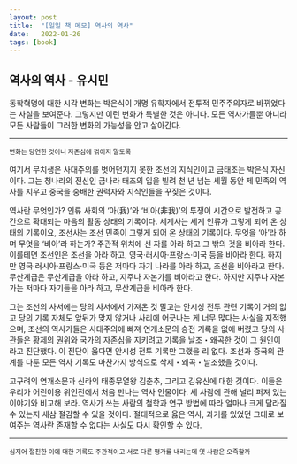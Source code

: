 ```yaml
---
layout: post
title:  "[일일 책 메모] 역사의 역사"
date:   2022-01-26
tags: [book]
---
```

## 역사의 역사 - 유시민
동학혁명에 대한 시각 변화는 박은식이 개명 유학자에서 전투적 민주주의자로 바뀌었다는 사실을 보여준다. 그렇지만 이런 변화가 특별한 것은 아니다. 모든 역사가들뿐 아니라 모든 사람들이 그러한 변화의 가능성을 안고 살아간다.
<hr/>
<small>변화는 당연한 것이니 자존심에 꺾이지 말도록</small>

여기서 무치생은 사대주의를 벗어던지지 못한 조선의 지식인이고 금태조는 박은식 자신이다. 그는 청나라의 전신인 금나라 태조의 입을 빌려 천 년 넘는 세월 동안 제 민족의 역사를 지우고 중국을 숭배한 권력자와 지식인들을 꾸짖은 것이다.

역사란 무엇인가? 인류 사회의 ‘아(我)’와 ‘비아(非我)’의 투쟁이 시간으로 발전하고 공간으로 확대되는 마음의 활동 상태의 기록이다. 세계사는 세계 인류가 그렇게 되어 온 상태의 기록이요, 조선사는 조선 민족이 그렇게 되어 온 상태의 기록이다. 무엇을 ‘아’라 하며 무엇을 ‘비아’라 하는가? 주관적 위치에 선 자를 아라 하고 그 밖의 것을 비아라 한다. 이를테면 조선인은 조선을 아라 하고, 영국·러시아·프랑스·미국 등을 비아라 한다. 하지만 영국·러시아·프랑스·미국 등은 저마다 자기 나라를 아라 하고, 조선을 비아라고 한다. 무산계급은 무산계급을 아라 하고, 지주나 자본가를 비아라고 한다. 하지만 지주나 자본가는 저마다 자기들을 아라 하고, 무산계급을 비아라 한다.

그는 조선의 사서에는 당의 사서에서 가져온 것 말고는 안시성 전투 관련 기록이 거의 없고 당의 기록 자체도 앞뒤가 맞지 않거나 사리에 어긋나는 게 너무 많다는 사실을 지적했으며, 조선의 역사가들은 사대주의에 빠져 연개소문의 승전 기록을 없애 버렸고 당의 사관들은 황제의 권위와 국가의 자존심을 지키려고 기록을 날조・왜곡한 것이 그 원인이라고 진단했다. 이 진단이 옳다면 안시성 전투 기록만 그랬을 리 없다. 조선과 중국의 관계를 다룬 모든 역사 기록도 마찬가지 방식으로 삭제・왜곡・날조했을 것이다.

고구려의 연개소문과 신라의 태종무열왕 김춘추, 그리고 김유신에 대한 것이다. 이들은 우리가 어린이용 위인전에서 처음 만나는 역사 인물이다. 세 사람에 관해 널리 퍼져 있는 이야기와 비교해 보라. 역사가 쓰는 사람의 철학과 연구 방법에 따라 얼마나 크게 달라질 수 있는지 새삼 절감할 수 있을 것이다. 절대적으로 옳은 역사, 과거를 있었던 그대로 보여주는 역사란 존재할 수 없다는 사실도 다시 확인할 수 있다.
<hr/>
<small>심지어 절친한 이에 대한 기록도 주관적이고 서로 다른 평가를 내리는데 옛 사람은 오죽할까</small>